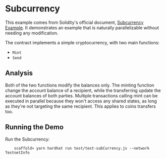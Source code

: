 # Subcurrency

This example comes from Solidity's official document, [Subcurrency Example](https://docs.soliditylang.org/en/v0.5.12/introduction-to-smart-contracts.html#subcurrency-example). It demonstrates an example that is naturally parallelizable without needing any modification. 

The contract implements a simple cryptocurrency, with two main functions:

- `Mint`
- `Send`

## Analysis

Both of the two functions modify the balances only. The minting function change the account balance of a recipient, while the transferring update the account balances of both parties. Multiple transactions calling mint can be executed in parallel because they won't access any shared states, as long as they're not targeting the same recipient. This applies to coins transfers too.

## Running the Demo


Run the Subcurrency: 
```shell
    scaffold> yarn hardhat run test/test-subCurrency.js --network TestnetInfo
```